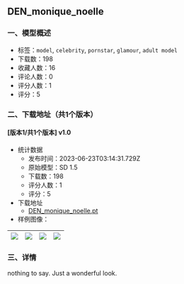 ## DEN_monique_noelle
### 一、模型概述

- 标签：`model`, `celebrity`, `pornstar`, `glamour`, `adult model`
- 下载数：198
- 收藏人数：16
- 评论人数：0
- 评分人数：1
- 评分：5

### 二、下载地址（共1个版本）

#### [版本1/共1个版本] v1.0

- 统计数据
  - 发布时间：2023-06-23T03:14:31.729Z
  - 原始模型：SD 1.5
  - 下载数：198
  - 评分人数：1
  - 评分：5
- 下载地址
  - [DEN_monique_noelle.pt](https://civitai.com/api/download/models/101986)
- 样例图像：

| <img src="https://image.civitai.com/xG1nkqKTMzGDvpLrqFT7WA/15c0c7db-6275-4368-9375-fc24d8a78929/width=450/1252039.jpeg" /> | <img src="https://image.civitai.com/xG1nkqKTMzGDvpLrqFT7WA/5a5d5edf-275e-43c6-aaff-cc884c37e462/width=450/1251953.jpeg" /> | <img src="https://image.civitai.com/xG1nkqKTMzGDvpLrqFT7WA/4880b175-fd57-474a-bd8f-71d53959b101/width=450/1251950.jpeg" /> | <img src="https://image.civitai.com/xG1nkqKTMzGDvpLrqFT7WA/274c4bb4-bbad-4b20-b73d-c40cce543509/width=450/1251951.jpeg" /> |
| ---- | ---- | ---- | ---- |


### 三、详情
<p>nothing to say. Just a wonderful look.</p>